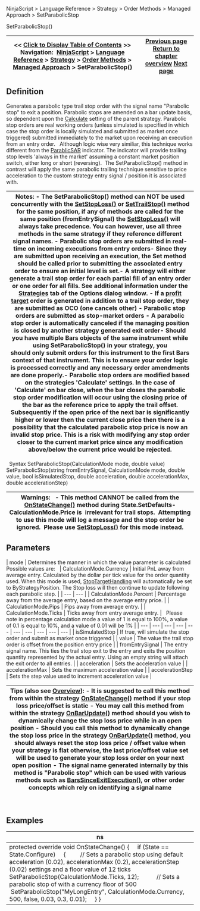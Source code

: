 ﻿
NinjaScript > Language Reference > Strategy > Order Methods > Managed Approach > SetParabolicStop

SetParabolicStop()

| << [Click to Display Table of Contents](setparabolicstop.md) >> **Navigation:**     [NinjaScript](ninjascript.md) > [Language Reference](language_reference_wip.md) > [Strategy](strategy.md) > [Order Methods](order_methods.md) > [Managed Approach](managed_approach.md) > SetParabolicStop() | [Previous page](getrealtimeorder.md) [Return to chapter overview](managed_approach.md) [Next page](setprofittarget.md) |
| --- | --- |
## Definition
Generates a parabolic type trail stop order with the signal name "Parabolic stop" to exit a position. Parabolic stops are amended on a bar update basis, so dependent upon the [Calculate](calculate.md) setting of the parent strategy. Parabolic stop orders are real working orders (unless simulated is specified in which case the stop order is locally simulated and submitted as market once triggered) submitted immediately to the market upon receiving an execution from an entry order.
 
Although logic wise very similiar, this technique works different from the [ParablicSAR](parabolic_sar.md) indicator. The indicator will provide trailing stop levels 'always in the market' assuming a constant market position switch, either long or short (reversing).  The SetParabolicStop() method in contrast will apply the same parabolic trailing technique sensitive to price acceleration to the custom strategy entry signal / position it is associated with.
 

| Notes: - The SetParabolicStop() method can NOT be used concurrently with the [SetStopLoss()](setstoploss.md) or [SetTrailStop()](settrailstop.md) method for the same position, if any of methods are called for the same position (fromEntrySignal) the [SetStopLoss()](setstoploss.md) will always take precedence. You can however, use all three methods in the same strategy if they reference different signal names. - Parabolic stop orders are submitted in real-time on incoming executions from entry orders- Since they are submitted upon receiving an execution, the Set method should be called prior to submitting the associated entry order to ensure an initial level is set.- A strategy will either generate a trail stop order for each partial fill of an entry order or one order for all fills. See additional information under the [Strategies](options_strategies.md) tab of the Options dialog window. - If a [profit target](setprofittarget.md) order is generated in addition to a trail stop order, they are submitted as OCO (one cancels other) - Parabolic stop orders are submitted as stop-market orders - A parabolic stop order is automatically canceled if the managing position is closed by another strategy generated exit order- Should you have multiple Bars objects of the same instrument while using SetParabolicStop() in your strategy, you should only submit orders for this instrument to the first Bars context of that instrument. This is to ensure your order logic is processed correctly and any necessary order amendments are done properly.- Parabolic stop orders are modified based on the strategies 'Calculate' settings. In the case of 'Calculate' on bar close, when the bar closes the parabolic stop order modification will occur using the closing price of the bar as the reference price to apply the trail offset. Subsequently if the open price of the next bar is significantly higher or lower then the current close price then there is a possibility that the calculated parabolic stop price is now an invalid stop price. This is a risk with modifying any stop order closer to the current market price since any modification above/below the current price would be rejected. |
| --- |
 
Syntax
SetParabolicStop(CalculationMode mode, double value)
SetParabolicStop(string fromEntrySignal, CalculationMode mode, double value, bool isSimulatedStop, double acceleration, double accelerationMax, double accelerationStep)
 

| Warnings:   - This method CANNOT be called from the [OnStateChange()](onstatechange.md) method during State.SetDefaults- CalculationMode.Price is  irrelevant for trail stops.  Attempting to use this mode will log a message and the stop order be ignored.  Please use [SetStopLoss()](setstoploss.md) for this mode instead. |
| --- |

## Parameters

| mode | Determines the manner in which the value parameter is calculated   Possible values are:     | CalculationMode.Currency | Initial PnL away from average entry. Calculated by the dollar per tick value for the order quantity used. When this mode is used, [StopTargetHandling](stoptargethandling.md) will automatically be set to ByStrategyPosition. The Stop loss will then continue to update following each parabolic step. | | --- | --- | | CalculationMode.Percent | Percentage away from the average entry, based on the average entry price. | | CalculationMode.Pips | Pips away from average entry. | | CalculationMode.Ticks | Ticks away from entry average entry. |      Please note in percentage calculation mode a value of 1 is equal to 100%, a value of 0.1 is equal to 10%, and a value of 0.01 will be 1% |
| --- | --- | --- | --- | --- | --- | --- | --- | --- | --- |
| isSimulatedStop | If true, will simulate the stop order and submit as market once triggered |
| value | The value the trail stop order is offset from the position entry price |
| fromEntrySignal | The entry signal name. This ties the trail stop exit to the entry and exits the position quantity represented by the actual entry. Using an empty string will attach the exit order to all entries. |
| acceleration | Sets the acceleration value |
| accelerationMax | Sets the maximum acceleration value |
| accelerationStep | Sets the step value used to increment acceleration value |
 

| Tips (also see [Overview](managed_approach.md)): - It is suggested to call this method from within the strategy [OnStateChange()](onstatechange.md) method if your stop loss price/offset is static - You may call this method from within the strategy [OnBarUpdate()](onbarupdate.md) method should you wish to dynamically change the stop loss price while in an open position - Should you call this method to dynamically change the stop loss price in the strategy [OnBarUpdate()](onbarupdate.md) method, you should always reset the stop loss price / offset value when your strategy is flat otherwise, the last price/offset value set will be used to generate your stop loss order on your next open position - The signal name generated internally by this method is "Parabolic stop" which can be used with various methods such as [BarsSinceExitExecution()](barssinceexitexecution.md), or other order concepts which rely on identifying a signal name |
| --- |
 
## Examples

| ns |
| --- |
| protected override void OnStateChange() {      if (State == State.Configure)      {          // Sets a parabolic stop using default acceleration (0.02), accelerationMax (0.2), accelerationStep (0.02) settings and a floor value of 12 ticks          SetParabolicStop(CalculationMode.Ticks, 12);            // Sets a parabolic stop of with a currency floor of 500            SetParabolicStop("MyLongEntry", CalculationMode.Currency, 500, false, 0.03, 0.3, 0.01);      } } |
